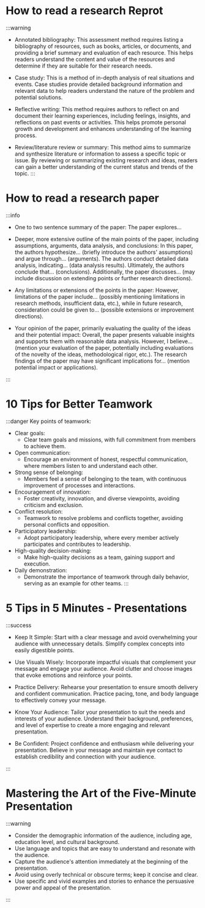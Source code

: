 # How to read a research Reprot
:::warning
- Annotated bibliography: This assessment method requires listing a bibliography of resources, such as books, articles, or documents, and providing a brief summary and evaluation of each resource. This helps readers understand the content and value of the resources and determine if they are suitable for their research needs.

- Case study: This is a method of in-depth analysis of real situations and events. Case studies provide detailed background information and relevant data to help readers understand the nature of the problem and potential solutions.

- Reflective writing: This method requires authors to reflect on and document their learning experiences, including feelings, insights, and reflections on past events or activities. This helps promote personal growth and development and enhances understanding of the learning process.

- Review/literature review or summary: This method aims to summarize and synthesize literature or information to assess a specific topic or issue. By reviewing or summarizing existing research and ideas, readers can gain a better understanding of the current status and trends of the topic.
:::



# How to read a research paper
:::info
- One to two sentence summary of the paper: The paper explores...

- Deeper, more extensive outline of the main points of the paper, including assumptions, arguments, data analysis, and conclusions: In this paper, the authors hypothesize... (briefly introduce the authors' assumptions) and argue through... (arguments). The authors conduct detailed data analysis, indicating... (data analysis results). Ultimately, the authors conclude that... (conclusions). Additionally, the paper discusses... (may include discussion on extending points or further research directions).

- Any limitations or extensions of the points in the paper: However, limitations of the paper include... (possibly mentioning limitations in research methods, insufficient data, etc.), while in future research, consideration could be given to... (possible extensions or improvement directions).

- Your opinion of the paper, primarily evaluating the quality of the ideas and their potential impact: Overall, the paper presents valuable insights and supports them with reasonable data analysis. However, I believe... (mention your evaluation of the paper, potentially including evaluations of the novelty of the ideas, methodological rigor, etc.). The research findings of the paper may have significant implications for... (mention potential impact or applications).

:::

# 10 Tips for Better Teamwork
:::danger
Key points of teamwork:

- Clear goals: 
    - Clear team goals and missions, with full commitment from members to achieve them.
- Open communication: 
    - Encourage an environment of honest, respectful communication, where members listen to and understand each other.
- Strong sense of belonging: 
    - Members feel a sense of belonging to the team, with continuous improvement of processes and interactions.
- Encouragement of innovation: 
    - Foster creativity, innovation, and diverse viewpoints, avoiding criticism and exclusion.
- Conflict resolution: 
    - Teamwork to resolve problems and conflicts together, avoiding personal conflicts and opposition.
- Participatory leadership: 
    - Adopt participatory leadership, where every member actively participates and contributes to leadership.
- High-quality decision-making: 
    - Make high-quality decisions as a team, gaining support and execution.
- Daily demonstration: 
    - Demonstrate the importance of teamwork through daily behavior, serving as an example for other teams.
:::

# 5 Tips in 5 Minutes - Presentations
:::success
- Keep It Simple: Start with a clear message and avoid overwhelming your audience with unnecessary details. Simplify complex concepts into easily digestible points.


- Use Visuals Wisely: Incorporate impactful visuals that complement your message and engage your audience. Avoid clutter and choose images that evoke emotions and reinforce your points.


- Practice Delivery: Rehearse your presentation to ensure smooth delivery and confident communication. Practice pacing, tone, and body language to effectively convey your message.


- Know Your Audience: Tailor your presentation to suit the needs and interests of your audience. Understand their background, preferences, and level of expertise to create a more engaging and relevant presentation.


- Be Confident: Project confidence and enthusiasm while delivering your presentation. Believe in your message and maintain eye contact to establish credibility and connection with your audience.


:::

# Mastering the Art of the Five-Minute Presentation

:::warning

- Consider the demographic information of the audience, including age, education level, and cultural background.
- Use language and topics that are easy to understand and resonate with the audience.
- Capture the audience's attention immediately at the beginning of the presentation.
- Avoid using overly technical or obscure terms; keep it concise and clear.
- Use specific and vivid examples and stories to enhance the persuasive power and appeal of the presentation.


:::